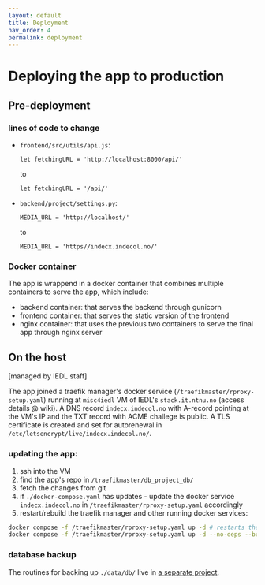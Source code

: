 ```yaml
---
layout: default
title: Deployment
nav_order: 4
permalink: deployment
---
```


# Deploying the app to production  

## Pre-deployment
### lines of code to change
- `frontend/src/utils/api.js`:   
    

  ```
  let fetchingURL = 'http://localhost:8000/api/'
  ```  
  to  
  ```
  let fetchingURL = '/api/'
  ```
- `backend/project/settings.py`: 
    
      
  ```
  MEDIA_URL = 'http://localhost/'
  ```  
  to   
  ```
  MEDIA_URL = 'https//indecx.indecol.no/'
  ```
### Docker container
The app is wrappend in a docker container that combines multiple containers to serve the app, which include:
- backend container: that serves the backend through gunicorn
- frontend container: that serves the static version of the frontend
- nginx container: that uses the previous two containers to serve the final app through nginx server

## On the host
\[managed by IEDL staff\]

The app joined a traefik manager's docker service (`/traefikmaster/rproxy-setup.yaml`) running at `misc4iedl` VM of IEDL's `stack.it.ntnu.no` (access details @ wiki).
A DNS record `indecx.indecol.no` with A-record pointing at the VM's IP and the TXT record with ACME challege is public.
A TLS certificate is created and set for autorenewal in `/etc/letsencrypt/live/indecx.indecol.no/`.

### updating the app:
1. ssh into the VM
1. find the app's repo in `/traefikmaster/db_project_db/`
1. fetch the changes from git
1. if `./docker-compose.yaml` has updates - update the docker service `indecx.indecol.no` in `/traefikmaster/rproxy-setup.yaml` accordingly
1. restart/rebuild the traefik manager and other running docker services:
```bash
docker compose -f /traefikmaster/rproxy-setup.yaml up -d # restarts the services
docker compose -f /traefikmaster/rproxy-setup.yaml up -d --no-deps --build # rebuilds the containers and restarts the services
```

### database backup
The routines for backing up `./data/db/` live in [a separate project](https://github.com/NTNU-IndEcol/IndEcX_backup).